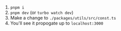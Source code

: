 1. `pnpm i`
2. `pnpm dev` (or `turbo watch dev`)
3. Make a change to `./packages/utils/src/const.ts`
4. You'll see it propogate up to `localhost:3000`
